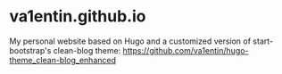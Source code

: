 # va1entin.github.io

My personal website based on Hugo and a customized version of start-bootstrap's clean-blog theme: https://github.com/va1entin/hugo-theme_clean-blog_enhanced